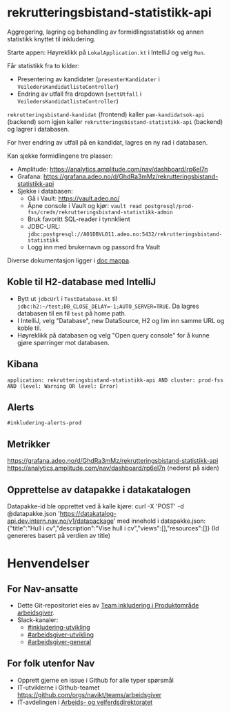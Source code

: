 # rekrutteringsbistand-statistikk-api
Aggregering, lagring og behandling av formidlingsstatistikk og annen statistikk knyttet til inkludering.

Starte appen:
Høyreklikk på `LokalApplication.kt` i IntelliJ og velg `Run`.


Får statistikk fra to kilder:
- Presentering av kandidater (`presenterKandidater` i `VeiledersKandidatlisteController`)
- Endring av utfall fra dropdown (`settUtfall` i `VeiledersKandidatlisteController`)

`rekrutteringsbistand-kandidat` (frontend) kaller `pam-kandidatsok-api` (backend) som igjen kaller `rekrutteringsbistand-statistikk-api` (backend) og lagrer i databasen.

For hver endring av utfall på en kandidat, lagres en ny rad i databasen.

Kan sjekke formidlingene tre plasser:
- Amplitude: https://analytics.amplitude.com/nav/dashboard/rp6el7n
- Grafana: https://grafana.adeo.no/d/GhdRa3mMz/rekrutteringsbistand-statistikk-api
- Sjekke i databasen: 
    - Gå i Vault: https://vault.adeo.no/
    - Åpne console i Vault og kjør: `vault read postgresql/prod-fss/creds/rekrutteringsbistand-statistikk-admin`
    - Bruk favoritt SQL-reader i tynnklient
    - JDBC-URL: `jdbc:postgresql://A01DBVL011.adeo.no:5432/rekrutteringsbistand-statistikk`
    - Logg inn med brukernavn og passord fra Vault
    
Diverse dokumentasjon ligger i [doc mappa](./doc).

## Koble til H2-database med IntelliJ
- Bytt ut `jdbcUrl` i `TestDatabase.kt` til `jdbc:h2:~/test;DB_CLOSE_DELAY=-1;AUTO_SERVER=TRUE`. Da lagres databasen til en fil `test` på home path.
- I IntelliJ, velg "Database", new DataSource, H2 og lim inn samme URL og koble til.
- Høyreklikk på databasen og velg "Open query console" for å kunne gjøre spørringer mot databasen.

## Kibana
`application: rekrutteringsbistand-statistikk-api AND cluster: prod-fss AND (level: Warning OR level: Error)`

## Alerts
`#inkludering-alerts-prod`

## Metrikker
https://grafana.adeo.no/d/GhdRa3mMz/rekrutteringsbistand-statistikk-api
https://analytics.amplitude.com/nav/dashboard/rp6el7n (nederst på siden)

## Opprettelse av datapakke i datakatalogen
Datapakke-id ble opprettet ved å kalle kjøre: curl -X 'POST' -d @datapakke.json 'https://datakatalog-api.dev.intern.nav.no/v1/datapackage'
med innehold i datapakke.json: {"title":"Hull i cv","description":"Vise hull i cv","views":[],"resources":[]}
(Id genereres basert på verdien av title)

# Henvendelser

## For Nav-ansatte

* Dette Git-repositoriet eies av [Team inkludering i Produktområde arbeidsgiver](https://navno.sharepoint.com/sites/intranett-prosjekter-og-utvikling/SitePages/Produktomr%C3%A5de-arbeidsgiver.aspx).
* Slack-kanaler:
  * [#inkludering-utvikling](https://nav-it.slack.com/archives/CQZU35J6A)
  * [#arbeidsgiver-utvikling](https://nav-it.slack.com/archives/CD4MES6BB)
  * [#arbeidsgiver-general](https://nav-it.slack.com/archives/CCM649PDH)

## For folk utenfor Nav

* Opprett gjerne en issue i Github for alle typer spørsmål
* IT-utviklerne i Github-teamet https://github.com/orgs/navikt/teams/arbeidsgiver
* IT-avdelingen i [Arbeids- og velferdsdirektoratet](https://www.nav.no/no/NAV+og+samfunn/Kontakt+NAV/Relatert+informasjon/arbeids-og-velferdsdirektoratet-kontorinformasjon)
